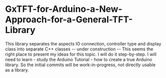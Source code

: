 # GxTFT-for-Arduino-a-New-Approach-for-a-General-TFT-Library
This library separates the aspects IO connection, controller type and display class into separate C++ classes
-- under construction --
This seems the right place to present my ideas for this topic. I will do it step-by-step.
I will need to learn - study the Arduino Tutorial - how to create a true Arduino library.
So the initial commits will be work-in-progress, not directly usable as a library.
